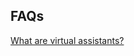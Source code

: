 ## FAQs

[What are virtual assistants?](https://developer.kore.ai/bots/chatbot-overview/chatbot-overview/)
